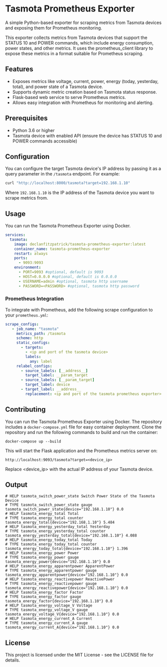 # Tasmota Prometheus Exporter

A simple Python-based exporter for scraping metrics from Tasmota devices and exposing them for Prometheus monitoring.

This exporter collects metrics from Tasmota devices that support the STATUS 10 and POWER commands, which include energy consumption, power states, and other metrics. It uses the prometheus_client library to expose these metrics in a format suitable for Prometheus scraping.

## Features

* Exposes metrics like voltage, current, power, energy (today, yesterday, total), and power state of a Tasmota device.
* Supports dynamic metric creation based on Tasmota status response.
* Flask-based web service to serve Prometheus metrics.
* Allows easy integration with Prometheus for monitoring and alerting.

## Prerequisites

* Python 3.6 or higher
* Tasmota device with enabled API (ensure the device has STATUS 10 and POWER commands accessible)

## Configuration

You can configure the target Tasmota device's IP address by passing it as a query parameter in the `/tasmota` endpoint. For example:
```bash
curl "http://localhost:8000/tasmota?target=192.168.1.10"
```
Where `192.168.1.10` is the IP address of the Tasmota device you want to scrape metrics from.

## Usage

You can run the Tasmota Prometheus Exporter using Docker. 

```yaml
services:
  tasmota:
    image: declanfitzpatrick/tasmota-prometheus-exporter:latest
    container_name: tasmota-prometheus-exporter
    restart: always
    ports:
      - 9093:9093
    environment:
      - PORT=9093 #optional, default is 9093
      - HOST=0.0.0.0 #optional, default is 0.0.0.0
      - USERNAME=admin #optional, tasmota http username
      - PASSWORD=<PASSWORD> #optional, tasmota http password
```
### Prometheus Integration

To integrate with Prometheus, add the following scrape configuration to your `prometheus.yml`:

```yaml
scrape_configs:
   - job_name: "tasmota"
     metrics_path: /tasmota
     scheme: http 
     static_configs:
       - targets:
         - <ip and port of the tasmota device>
         labels: 
           any: label
     relabel_configs:
       - source_labels: [__address__]
         target_label: __param_target
       - source_labels: [__param_target]
         target_label: device
       - target_label: __address__
         replacement: <ip and port of the tasmota prometheus exporter>
```

## Contributing

You can run the Tasmota Prometheus Exporter using Docker. The repository includes a `docker-compose.yml` file for easy container deployment. Clone the repository and run the following commands to build and run the container:

```shell
docker-compose up --build
```

This will start the Flask application and the Prometheus metrics server on:

```shell
http://localhost:9093/tasmota?target=<device_ip>
```

Replace <device_ip> with the actual IP address of your Tasmota device.

## Output

```text
# HELP tasmota_switch_power_state Switch Power State of the Tasmota Device
# TYPE tasmota_switch_power_state gauge
tasmota_switch_power_state{device="192.168.1.10"} 0.0
# HELP tasmota_energy_total Total
# TYPE tasmota_energy_total counter
tasmota_energy_total{device="192.168.1.10"} 5.484
# HELP tasmota_energy_yesterday_total Yesterday
# TYPE tasmota_energy_yesterday_total counter
tasmota_energy_yesterday_total{device="192.168.1.10"} 4.088
# HELP tasmota_energy_today_total Today
# TYPE tasmota_energy_today_total counter
tasmota_energy_today_total{device="192.168.1.10"} 1.396
# HELP tasmota_energy_power Power
# TYPE tasmota_energy_power gauge
tasmota_energy_power{device="192.168.1.10"} 0.0
# HELP tasmota_energy_apparentpower ApparentPower
# TYPE tasmota_energy_apparentpower gauge
tasmota_energy_apparentpower{device="192.168.1.10"} 0.0
# HELP tasmota_energy_reactivepower ReactivePower
# TYPE tasmota_energy_reactivepower gauge
tasmota_energy_reactivepower{device="192.168.1.10"} 0.0
# HELP tasmota_energy_factor Factor
# TYPE tasmota_energy_factor gauge
tasmota_energy_factor{device="192.168.1.10"} 0.0
# HELP tasmota_energy_voltage_V Voltage
# TYPE tasmota_energy_voltage_V gauge
tasmota_energy_voltage_V{device="192.168.1.10"} 0.0
# HELP tasmota_energy_current_A Current
# TYPE tasmota_energy_current_A gauge
tasmota_energy_current_A{device="192.168.1.10"} 0.0
```

## License

This project is licensed under the MIT License - see the LICENSE file for details.